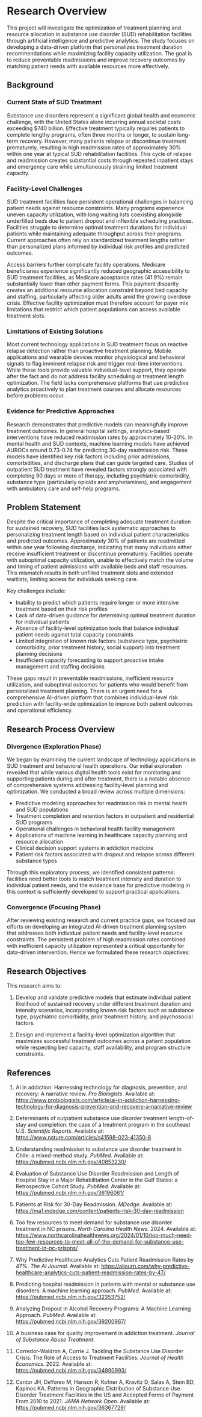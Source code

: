 # Research Overview

This project will investigate the optimization of treatment planning and resource allocation in substance use disorder (SUD) rehabilitation facilities through artificial intelligence and predictive analytics. The study focuses on developing a data-driven platform that personalizes treatment duration recommendations while maximizing facility capacity utilization. The goal is to reduce preventable readmissions and improve recovery outcomes by matching patient needs with available resources more effectively.

## Background

### Current State of SUD Treatment

Substance use disorders represent a significant global health and economic challenge, with the United States alone incurring annual societal costs exceeding $740 billion. Effective treatment typically requires patients to complete lengthy programs, often three months or longer, to sustain long-term recovery. However, many patients relapse or discontinue treatment prematurely, resulting in high readmission rates of approximately 30% within one year at typical SUD rehabilitation facilities. This cycle of relapse and readmission creates substantial costs through repeated inpatient stays and emergency care while simultaneously straining limited treatment capacity.

### Facility-Level Challenges

SUD treatment facilities face persistent operational challenges in balancing patient needs against resource constraints. Many programs experience uneven capacity utilization, with long waiting lists coexisting alongside underfilled beds due to patient dropout and inflexible scheduling practices. Facilities struggle to determine optimal treatment durations for individual patients while maintaining adequate throughput across their programs. Current approaches often rely on standardized treatment lengths rather than personalized plans informed by individual risk profiles and predicted outcomes.

Access barriers further complicate facility operations. Medicare beneficiaries experience significantly reduced geographic accessibility to SUD treatment facilities, as Medicare acceptance rates (41.9%) remain substantially lower than other payment forms. This payment disparity creates an additional resource allocation constraint beyond bed capacity and staffing, particularly affecting older adults amid the growing overdose crisis. Effective facility optimization must therefore account for payer mix limitations that restrict which patient populations can access available treatment slots.

### Limitations of Existing Solutions

Most current technology applications in SUD treatment focus on reactive relapse detection rather than proactive treatment planning. Mobile applications and wearable devices monitor physiological and behavioral signals to flag imminent relapse risk and trigger real-time interventions. While these tools provide valuable individual-level support, they operate after the fact and do not address facility scheduling or treatment length optimization. The field lacks comprehensive platforms that use predictive analytics proactively to plan treatment courses and allocate resources before problems occur.

### Evidence for Predictive Approaches

Research demonstrates that predictive models can meaningfully improve treatment outcomes. In general hospital settings, analytics-based interventions have reduced readmission rates by approximately 10-20%. In mental health and SUD contexts, machine learning models have achieved AUROCs around 0.73-0.74 for predicting 30-day readmission risk. These models have identified key risk factors including prior admissions, comorbidities, and discharge plans that can guide targeted care. Studies of outpatient SUD treatment have revealed factors strongly associated with completing 90 days or more of therapy, including psychiatric comorbidity, substance type (particularly opioids and amphetamines), and engagement with ambulatory care and self-help programs.

## Problem Statement

Despite the critical importance of completing adequate treatment duration for sustained recovery, SUD facilities lack systematic approaches to personalizing treatment length based on individual patient characteristics and predicted outcomes. Approximately 30% of patients are readmitted within one year following discharge, indicating that many individuals either receive insufficient treatment or discontinue prematurely. Facilities operate with suboptimal capacity utilization, unable to effectively match the volume and timing of patient admissions with available beds and staff resources. This mismatch results in both unfilled treatment slots and extended waitlists, limiting access for individuals seeking care.

Key challenges include:

- Inability to predict which patients require longer or more intensive treatment based on their risk profiles
- Lack of data-driven guidance for determining optimal treatment duration for individual patients
- Absence of facility-level optimization tools that balance individual patient needs against total capacity constraints
- Limited integration of known risk factors (substance type, psychiatric comorbidity, prior treatment history, social support) into treatment planning decisions
- Insufficient capacity forecasting to support proactive intake management and staffing decisions

These gaps result in preventable readmissions, inefficient resource utilization, and suboptimal outcomes for patients who would benefit from personalized treatment planning. There is an urgent need for a comprehensive AI-driven platform that combines individual-level risk prediction with facility-wide optimization to improve both patient outcomes and operational efficiency.

## Research Process Overview

### Divergence (Exploration Phase)

We began by examining the current landscape of technology applications in SUD treatment and behavioral health operations. Our initial exploration revealed that while various digital health tools exist for monitoring and supporting patients during and after treatment, there is a notable absence of comprehensive systems addressing facility-level planning and optimization. We conducted a broad review across multiple dimensions:

- Predictive modeling approaches for readmission risk in mental health and SUD populations
- Treatment completion and retention factors in outpatient and residential SUD programs
- Operational challenges in behavioral health facility management
- Applications of machine learning in healthcare capacity planning and resource allocation
- Clinical decision support systems in addiction medicine
- Patient risk factors associated with dropout and relapse across different substance types

Through this exploratory process, we identified consistent patterns: facilities need better tools to match treatment intensity and duration to individual patient needs, and the evidence base for predictive modeling in this context is sufficiently developed to support practical applications.

### Convergence (Focusing Phase)

After reviewing existing research and current practice gaps, we focused our efforts on developing an integrated AI-driven treatment planning system that addresses both individual patient needs and facility-level resource constraints. The persistent problem of high readmission rates combined with inefficient capacity utilization represented a critical opportunity for data-driven intervention. Hence we formulated these research objectives:

## Research Objectives

This research aims to:

1. Develop and validate predictive models that estimate individual patient likelihood of sustained recovery under different treatment duration and intensity scenarios, incorporating known risk factors such as substance type, psychiatric comorbidity, prior treatment history, and psychosocial factors.

2. Design and implement a facility-level optimization algorithm that maximizes successful treatment outcomes across a patient population while respecting bed capacity, staff availability, and program structure constraints.

## References

1. AI in addiction: Harnessing technology for diagnosis, prevention, and recovery: A narrative review. *Pro Biologists*. Available at: <https://www.probiologists.com/article/ai-in-addiction-harnessing-technology-for-diagnosis-prevention-and-recovery-a-narrative-review>

2. Determinants of outpatient substance use disorder treatment length-of-stay and completion: the case of a treatment program in the southeast U.S. *Scientific Reports*. Available at: <https://www.nature.com/articles/s41598-023-41350-8>

3. Understanding readmission to substance use disorder treatment in Chile: a mixed-method study. *PubMed*. Available at: <https://pubmed.ncbi.nlm.nih.gov/40853230/>

4. Evaluation of Substance Use Disorder Readmission and Length of Hospital Stay in a Major Rehabilitation Center in the Gulf States: a Retrospective Cohort Study. *PubMed*. Available at: <https://pubmed.ncbi.nlm.nih.gov/36196061/>

5. Patients at Risk for 30-Day Readmission. *MDedge*. Available at: <https://ma1.mdedge.com/content/patients-risk-30-day-readmission>

6. Too few resources to meet demand for substance use disorder treatment in NC prisons. *North Carolina Health News*. 2024. Available at: <https://www.northcarolinahealthnews.org/2024/01/10/too-much-need-too-few-resources-to-meet-all-of-the-demand-for-substance-use-treatment-in-nc-prisons/>

7. Why Predictive Healthcare Analytics Cuts Patient Readmission Rates by 47%. *The AI Journal*. Available at: <https://aijourn.com/why-predictive-healthcare-analytics-cuts-patient-readmission-rates-by-47/>

8. Predicting hospital readmission in patients with mental or substance use disorders: A machine learning approach. *PubMed*. Available at: <https://pubmed.ncbi.nlm.nih.gov/32353752/>

9. Analyzing Dropout in Alcohol Recovery Programs: A Machine Learning Approach. *PubMed*. Available at: <https://pubmed.ncbi.nlm.nih.gov/39200967/>

10. A business case for quality improvement in addiction treatment. *Journal of Substance Abuse Treatment*.

11. Corredor-Waldron A, Currie J. Tackling the Substance Use Disorder Crisis: The Role of Access to Treatment Facilities. *Journal of Health Economics*. 2022. Available at: <https://pubmed.ncbi.nlm.nih.gov/34990993/>

12. Cantor JH, DeYoreo M, Hanson R, Kofner A, Kravitz D, Salas A, Stein BD, Kapinos KA. Patterns in Geographic Distribution of Substance Use Disorder Treatment Facilities in the US and Accepted Forms of Payment From 2010 to 2021. *JAMA Network Open*. Available at: <https://pubmed.ncbi.nlm.nih.gov/36367729/>
